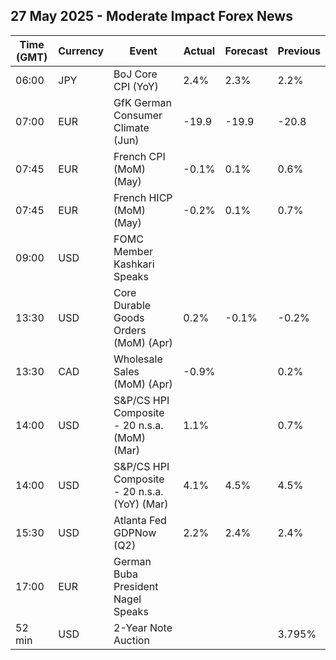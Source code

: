 ## 27 May 2025 - Moderate Impact Forex News

| Time (GMT) | Currency | Event | Actual | Forecast | Previous |
|------|----------|-------|--------|----------|----------|
| 06:00 | JPY | BoJ Core CPI (YoY) | 2.4% | 2.3% | 2.2% |
| 07:00 | EUR | GfK German Consumer Climate (Jun) | -19.9 | -19.9 | -20.8 |
| 07:45 | EUR | French CPI (MoM) (May) | -0.1% | 0.1% | 0.6% |
| 07:45 | EUR | French HICP (MoM) (May) | -0.2% | 0.1% | 0.7% |
| 09:00 | USD | FOMC Member Kashkari Speaks |  |  |  |
| 13:30 | USD | Core Durable Goods Orders (MoM) (Apr) | 0.2% | -0.1% | -0.2% |
| 13:30 | CAD | Wholesale Sales (MoM) (Apr) | -0.9% |  | 0.2% |
| 14:00 | USD | S&P/CS HPI Composite - 20 n.s.a. (MoM) (Mar) | 1.1% |  | 0.7% |
| 14:00 | USD | S&P/CS HPI Composite - 20 n.s.a. (YoY) (Mar) | 4.1% | 4.5% | 4.5% |
| 15:30 | USD | Atlanta Fed GDPNow (Q2) | 2.2% | 2.4% | 2.4% |
| 17:00 | EUR | German Buba President Nagel Speaks |  |  |  |
| 52 min | USD | 2-Year Note Auction |  |  | 3.795% |
